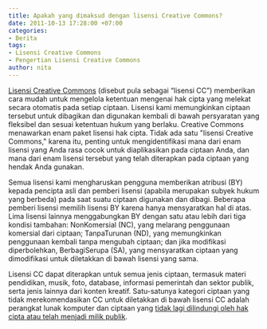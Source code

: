 ```yaml
---
title: Apakah yang dimaksud dengan lisensi Creative Commons?
date: 2011-10-13 17:28:00 +07:00
categories:
- Berita
tags:
- Lisensi Creative Commons
- Pengertian Lisensi Creative Commons
author: nita
---
```


[Lisensi Creative Commons](http://wiki.creativecommons.or.id/Lisensi) (disebut pula sebagai “lisensi CC”) memberikan cara mudah untuk mengelola ketentuan mengenai hak cipta yang melekat secara otomatis pada setiap ciptaan. Lisensi kami memungkinkan ciptaan tersebut untuk dibagikan dan digunakan kembali di bawah persyaratan yang fleksibel dan sesuai ketentuan hukum yang berlaku. Creative Commons menawarkan enam paket lisensi hak cipta. Tidak ada satu "lisensi Creative Commons," karena itu, penting untuk mengidentifikasi mana dari enam lisensi yang Anda rasa cocok untuk diaplikasikan pada ciptaan Anda, dan mana dari enam lisensi tersebut yang telah diterapkan pada ciptaan yang hendak Anda gunakan.

Semua lisensi kami mengharuskan pengguna memberikan atribusi (BY) kepada pencipta asli dan pemberi lisensi (apabila merupakan subyek hukum yang berbeda) pada saat suatu ciptaan digunakan dan dibagi. Beberapa pemberi lisensi memilih lisensi BY karena hanya mensyaratkan hal di atas. Lima lisensi lainnya menggabungkan BY dengan satu atau lebih dari tiga kondisi tambahan: NonKomersial (NC), yang melarang penggunaan komersial dari ciptaan; TanpaTurunan (ND), yang memungkinkan penggunaan kembali tanpa mengubah ciptaan; dan jika modifikasi diperbolehkan, BerbagiSerupa (SA), yang mensyaratkan ciptaan yang dimodifikasi untuk diletakkan di bawah lisensi yang sama.

Lisensi CC dapat diterapkan untuk semua jenis ciptaan, termasuk materi pendidikan, musik, foto, database, informasi pemerintah dan sektor publik, serta jenis lainnya dari konten kreatif. Satu-satunya kategori ciptaan yang tidak merekomendasikan CC untuk diletakkan di bawah lisensi CC adalah perangkat lunak komputer dan ciptaan yang [tidak lagi dilindungi oleh hak cipta atau telah menjadi milik publik](http://wiki.creativecommons.or.id/FAQ#Dapatkah_saya_menerapkan_lisensi_Creative_Commons_terhadap_suatu_karya_domain_publik.3F).